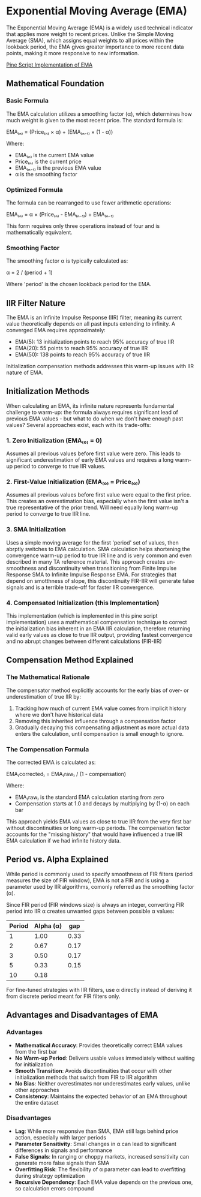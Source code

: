 # Exponential Moving Average (EMA)

The Exponential Moving Average (EMA) is a widely used technical indicator that applies more weight to recent prices. Unlike the Simple Moving Average (SMA), which assigns equal weights to all prices within the lookback period, the EMA gives greater importance to more recent data points, making it more responsive to new information.

[Pine Script Implementation of EMA](https://github.com/mihakralj/pinescript/blob/main/indicators/trends/ema.pine)

## Mathematical Foundation

### Basic Formula

The EMA calculation utilizes a smoothing factor (α), which determines how much weight is given to the most recent price. The standard formula is:

EMA₍ₙ₎ = (Price₍ₙ₎ × α) + (EMA₍ₙ₋₁₎ × (1 - α))

Where:
- EMA₍ₙ₎ is the current EMA value
- Price₍ₙ₎ is the current price
- EMA₍ₙ₋₁₎ is the previous EMA value
- α is the smoothing factor

### Optimized Formula

The formula can be rearranged to use fewer arithmetic operations:

EMA₍ₙ₎ = α × (Price₍ₙ₎ - EMA₍ₙ₋₁₎) + EMA₍ₙ₋₁₎

This form requires only three operations instead of four and is mathematically equivalent.

### Smoothing Factor

The smoothing factor α is typically calculated as:

α = 2 / (period + 1)

Where 'period' is the chosen lookback period for the EMA.

## IIR Filter Nature

The EMA is an Infinite Impulse Response (IIR) filter, meaning its current value theoretically depends on all past inputs extending to infinity. A converged EMA requires approximately:

- EMA(5): 13 initialization points to reach 95% accuracy of true IIR
- EMA(20): 55 points to reach 95% accuracy of true IIR
- EMA(50): 138 points to reach 95% accuracy of true IIR

Initialization compensation methods addresses this warm-up issues with IIR nature of EMA.

## Initialization Methods

When calculating an EMA, its infinite nature represents fundamental challenge to warm-up: the formula always requires significant lead of previous EMA values - but what to do when we don't have enough past values? Several approaches exist, each with its trade-offs:

### 1. Zero Initialization (EMA₍₀₎ = 0)

Assumes all previous values before first value were zero. This leads to significant underestimation of early EMA values and requires a long warm-up period to converge to true IIR values.

### 2. First-Value Initialization (EMA₍₀₎ = Price₍₀₎)

Assumes all previous values before first value were equal to the first price. This creates an overestimation bias, especially when the first value isn't a true representative of the prior trend. Will need equally long warm-up period to converge to true IIR line.

### 3. SMA Initialization

Uses a simple moving average for the first 'period' set of values, then abrptly switches to EMA calculation. SMA calculation helps shortening the convergence warm-up period to true IIR line and is very common and even described in many TA reference material. This approach creates un-smoothness and discontinuity when transitioning from Finite Impulse Response SMA to Infinite Impulse Response EMA. For strategies that depend on smotthness of slope, this discontinuity FIR-IIR will generate false signals and is a terrible trade-off for faster IIR convergence.

### 4. Compensated Initialization (this Implementation)

This implementation (which is implemented in this pine script implementation) uses a mathematical compensation technique to correct the initialization bias inherent in an EMA IIR calculation, therefore returning valid early values as close to true IIR output, providing fastest convergence and no abrupt changes between different calculations (FIR-IIR)

## Compensation Method Explained

### The Mathematical Rationale

The compensator method explicitly accounts for the early bias of over- or underestimation of true IIR by:

1. Tracking how much of current EMA value comes from implicit history where we don't have historical data
2. Removing this inherited influence through a compensation factor
3. Gradually decaying this compensating adjustment as more actual data enters the calculation, until compensation is small enough to ignore.

### The Compensation Formula

The corrected EMA is calculated as:

EMA₍corrected₎ = EMA₍raw₎ / (1 - compensation)

Where:
- EMA₍raw₎ is the standard EMA calculation starting from zero
- Compensation starts at 1.0 and decays by multiplying by (1-α) on each bar

This approach yields EMA values as close to true IIR from the very first bar without discontinuities or long warm-up periods. The compensation factor accounts for the "missing history" that would have influenced a true IIR EMA calculation if we had infinite history data.

## Period vs. Alpha Explained

While period is commonly used to specify smoothness of FIR filters (period measures the size of FIR window), EMA is not a FIR and is using a parameter used by IIR algorithms, comonly referred as the smoothing factor (α).

Since FIR period (FIR windows size) is always an integer, converting FIR period into IIR α creates unwanted gaps between possible α values:

| Period | Alpha (α) | gap  |
|--------|-----------|------|
| 1      | 1.00      | 0.33 |
| 2      | 0.67      | 0.17 |
| 3      | 0.50      | 0.17 |
| 5      | 0.33      | 0.15 |
| 10     | 0.18      |      |

For fine-tuned strategies with IIR filters, use α directly instead of deriving it from discrete period meant for FIR filters only.

## Advantages and Disadvantages of EMA

### Advantages

- **Mathematical Accuracy**: Provides theoretically correct EMA values from the first bar
- **No Warm-up Period**: Delivers usable values immediately without waiting for initialization
- **Smooth Transition**: Avoids discontinuities that occur with other initialization methods that switch from FIR to IIR algorithm
- **No Bias**: Neither overestimates nor underestimates early values, unlike other approaches
- **Consistency**: Maintains the expected behavior of an EMA throughout the entire dataset

### Disadvantages

- **Lag**: While more responsive than SMA, EMA still lags behind price action, especially with larger periods
- **Parameter Sensitivity**: Small changes in α can lead to significant differences in signals and performance
- **False Signals**: In ranging or choppy markets, increased sensitivity can generate more false signals than SMA
- **Overfitting Risk**: The flexibility of α parameter can lead to overfitting during strategy optimization
- **Recursive Dependency**: Each EMA value depends on the previous one, so calculation errors compound
